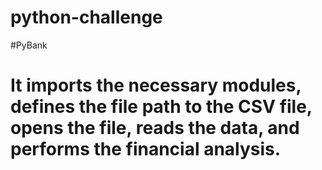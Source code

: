 # python-challenge
#PyBank
# It imports the necessary modules, defines the file path to the CSV file, opens the file, reads the data, and performs the financial analysis.
